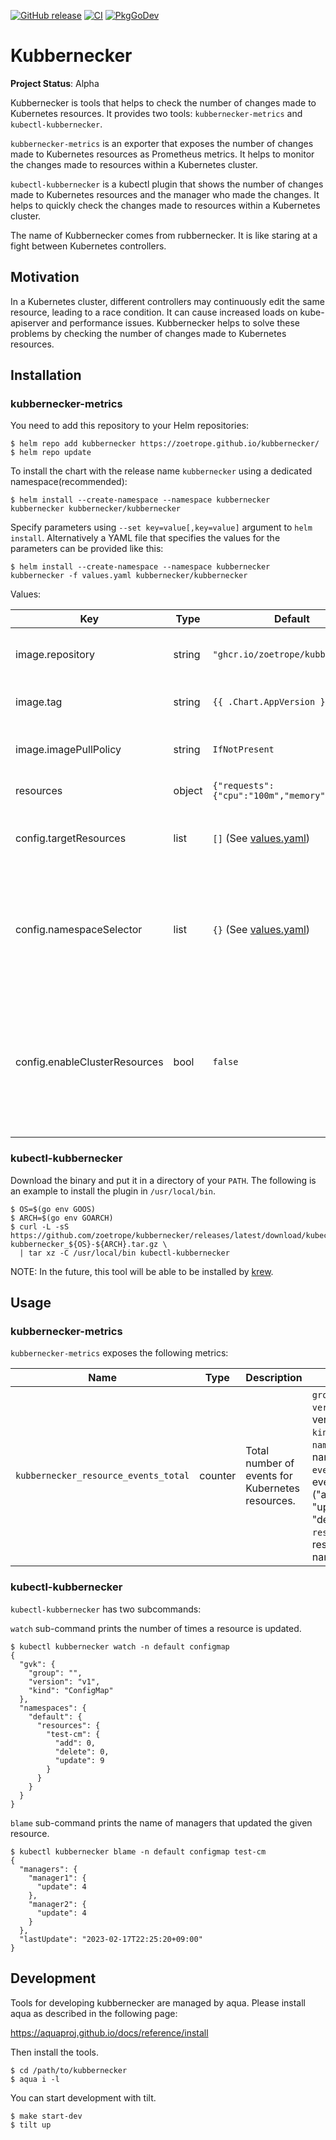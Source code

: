 [![GitHub release](https://img.shields.io/github/release/zoetrope/kubbernecker.svg?maxAge=60)](https://github.com/zoetrope/kubbernecker/releases)
[![CI](https://github.com/zoetrope/kubbernecker/actions/workflows/ci.yaml/badge.svg)](https://github.com/zoetrope/kubbernecker/actions/workflows/ci.yaml)
[![PkgGoDev](https://pkg.go.dev/badge/github.com/zoetrope/kubbernecker?tab=overview)](https://pkg.go.dev/github.com/zoetrope/kubbernecker?tab=overview)

# Kubbernecker

**Project Status**: Alpha

Kubbernecker is tools that helps to check the number of changes made to Kubernetes resources.
It provides two tools: `kubbernecker-metrics` and `kubectl-kubbernecker`.

`kubbernecker-metrics` is an exporter that exposes the number of changes made to Kubernetes resources as Prometheus
metrics.
It helps to monitor the changes made to resources within a Kubernetes cluster.

`kubectl-kubbernecker` is a kubectl plugin that shows the number of changes made to Kubernetes resources and the manager
who made the changes.
It helps to quickly check the changes made to resources within a Kubernetes cluster.

The name of Kubbernecker comes from rubbernecker.
It is like staring at a fight between Kubernetes controllers.

## Motivation

In a Kubernetes cluster, different controllers may continuously edit the same resource, leading to a race condition.
It can cause increased loads on kube-apiserver and performance issues.
Kubbernecker helps to solve these problems by checking the number of changes made to Kubernetes resources.

## Installation

### kubbernecker-metrics

You need to add this repository to your Helm repositories:

```console
$ helm repo add kubbernecker https://zoetrope.github.io/kubbernecker/
$ helm repo update
```

To install the chart with the release name `kubbernecker` using a dedicated namespace(recommended):

```
$ helm install --create-namespace --namespace kubbernecker kubbernecker kubbernecker/kubbernecker
```

Specify parameters using `--set key=value[,key=value]` argument to `helm install`.
Alternatively a YAML file that specifies the values for the parameters can be provided like this:

```console
$ helm install --create-namespace --namespace kubbernecker kubbernecker -f values.yaml kubbernecker/kubbernecker
```

Values:

| Key                           | Type   | Default                                       | Description                                                                                                                                             |
|-------------------------------|--------|-----------------------------------------------|---------------------------------------------------------------------------------------------------------------------------------------------------------|
| image.repository              | string | `"ghcr.io/zoetrope/kubbernecker"`             | Kubbernecker image repository to use.                                                                                                                   |
| image.tag                     | string | `{{ .Chart.AppVersion }}`                     | Kubbernecker image tag to use.                                                                                                                          |
| image.imagePullPolicy         | string | `IfNotPresent`                                | imagePullPolicy applied to Kubbernecker image.                                                                                                          |
| resources                     | object | `{"requests":{"cpu":"100m","memory":"20Mi"}}` | Specify resources.                                                                                                                                      |
| config.targetResources        | list   | `[]` (See [values.yaml])                      | Target Resources. If this is empty, all resources will be the target.                                                                                   |
| config.namespaceSelector      | list   | `{}` (See [values.yaml])                      | Selector of the namespace to which the target resource belongs. If this is empty, all namespaces will be the target.                                    |
| config.enableClusterResources | bool   | `false`                                       | If `targetResources` is empty, whether to include cluster-scope resources in the target. If `targetResources` is not empty, this field will be ignored. |

### kubectl-kubbernecker

Download the binary and put it in a directory of your `PATH`.
The following is an example to install the plugin in `/usr/local/bin`.

```console
$ OS=$(go env GOOS)
$ ARCH=$(go env GOARCH)
$ curl -L -sS https://github.com/zoetrope/kubbernecker/releases/latest/download/kubectl-kubbernecker_${OS}-${ARCH}.tar.gz \
  | tar xz -C /usr/local/bin kubectl-kubbernecker
```

NOTE: In the future, this tool will be able to be installed by [krew](https://krew.sigs.k8s.io).

## Usage

### kubbernecker-metrics

`kubbernecker-metrics` exposes the following metrics:

| Name                                 | Type    | Description                                      | Labels                                                                                                                                                                                   |
|--------------------------------------|---------|--------------------------------------------------|------------------------------------------------------------------------------------------------------------------------------------------------------------------------------------------|
| `kubbernecker_resource_events_total` | counter | Total number of events for Kubernetes resources. | `group`: group </br> `version`: version </br> `kind`: kind </br>`namespace`: namespace </br> `event_type`: event type ("add", "update" or "delete") </br> `resource_name`: resource name |

### kubectl-kubbernecker

`kubectl-kubbernecker` has two subcommands:

`watch` sub-command prints the number of times a resource is updated.

```console
$ kubectl kubbernecker watch -n default configmap
{
  "gvk": {
    "group": "",
    "version": "v1",
    "kind": "ConfigMap"
  },
  "namespaces": {
    "default": {
      "resources": {
        "test-cm": {
          "add": 0,
          "delete": 0,
          "update": 9
        }
      }
    }
  }
}
```

`blame` sub-command prints the name of managers that updated the given resource.

```console
$ kubectl kubbernecker blame -n default configmap test-cm
{
  "managers": {
    "manager1": {
      "update": 4
    },
    "manager2": {
      "update": 4
    }
  },
  "lastUpdate": "2023-02-17T22:25:20+09:00"
}
```

## Development

Tools for developing kubbernecker are managed by aqua.
Please install aqua as described in the following page:

https://aquaproj.github.io/docs/reference/install

Then install the tools.

```console
$ cd /path/to/kubbernecker
$ aqua i -l
```

You can start development with tilt.

```console
$ make start-dev
$ tilt up
```

[values.yaml]: ./charts/kubbernecker/values.yaml
